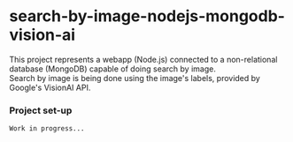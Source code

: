 # search-by-image-nodejs-mongodb-vision-ai
This project represents a webapp (Node.js) connected to a non-relational database (MongoDB) capable of doing search by image. <br>
Search by image is being done using the image's labels, provided by Google's VisionAI API. <br>

### Project set-up
`Work in progress...`
